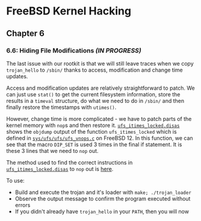 # FreeBSD Kernel Hacking

## Chapter 6

### 6.6: Hiding File Modifications *(IN PROGRESS)*

The last issue with our rootkit is that we will still leave traces when we copy `trojan_hello` to `/sbin/` thanks to access, modification and change time updates.

Access and modification updates are relatively straightforward to patch. We can just use `stat()` to get the current filesystem information, store the results in a `timeval` structure, do what we need to do in `/sbin/` and then finally restore the timestamps with `utimes()`.

However, change time is more complicated - we have to patch parts of the kernel memory with `nop`s and then restore it. [`ufs_itimes_locked.disas`](./ufs_itimes_locked.disas) shows the `objdump` output of the function `ufs_itimes_locked` which is defined in [`sys/ufs/ufs/ufs_vnops.c`](https://github.com/freebsd/freebsd/blob/3fc1420eac76eb8ddf28d6b0715b2f2fe933f805/sys/ufs/ufs/ufs_vnops.c#L174) on FreeBSD 12. In this function, we can see that the macro `DIP_SET` is used 3 times in the final if statement. It is these 3 lines that we need to `nop` out.

The method used to find the correct instructions in [`ufs_itimes_locked.disas`](./ufs_itimes_locked.disas) to `nop` out is [here](./NOPPING.md).

To use:
* Build and execute the trojan and it's loader with `make; ./trojan_loader`
* Observe the output message to confirm the program executed without errors
* If you didn't already have `trojan_hello` in your `PATH`, then you will now
